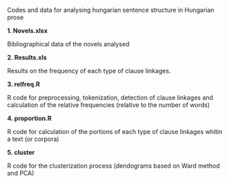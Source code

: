 Codes and data for analysing hungarian sentence structure in Hungarian prose

**1. Novels.xlsx**

Bibliographical data of the novels analysed

**2. Results.xls**

Results on the frequency of each type of clause linkages.

**3. relfreq.R**

R code for preprocessing, tokenization, detection of clause linkages and calculation of the relative frequencies (relative to the number of words)

**4. proportion.R**

R code for calculation of the portions of each type of clause linkages whitin a text (or corpora)

**5. cluster**

R code for the clusterization process (dendograms based on Ward method and PCA)
